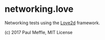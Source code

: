networking.love
===============

Networking tests using the [Love2d](http://love2d.org "Love2d homepage") framework.

(c) 2017 Paul Meffle, MIT License
